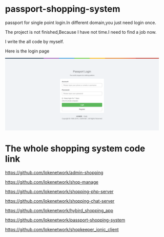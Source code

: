 # passport-shopping-system

passport for single point login.In different domain,you just need login once.

The project is not finished,Because I have not time.I need to find a job now.

I write the all code by myself.

Here is the login page


![image](https://github.com/lokenetwork/passport-shopping-system/blob/master/project_picture/passport-login.png)


# The whole shopping system code link

https://github.com/lokenetwork/admin-shopping

https://github.com/lokenetwork/shop-manage

https://github.com/lokenetwork/shopping-php-server

https://github.com/lokenetwork/shopping-chat-server

https://github.com/lokenetwork/hybird_shopping_app

https://github.com/lokenetwork/passport-shopping-system

https://github.com/lokenetwork/shopkeeper_ionic_client